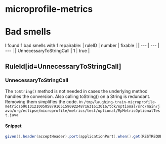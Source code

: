 # microprofile-metrics 
 
# Bad smells
I found 1 bad smells with 1 repairable:
| ruleID | number | fixable |
| --- | --- | --- |
| UnnecessaryToStringCall | 1 | true |
## RuleId[id=UnnecessaryToStringCall]
### UnnecessaryToStringCall
The `toString()` method is not needed in cases the underlying method handles the conversion. Also calling toString() on a String is redundant. Removing them simplifies the code.
in `/tmp/laughing-train-microprofile-metrics590131210050587916515909224871631613016/tck/optional/src/main/java/org/eclipse/microprofile/metrics/test/optional/MpMetricOptionalTest.java`
#### Snippet
```java
given().header(acceptHeader).port(applicationPort).when().get(RESTREQUEST_METRIC_ENDPOINT).toString()
```

